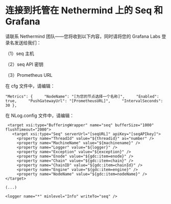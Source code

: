 # 连接到托管在 Nethermind 上的 Seq 和 Grafana

请联系 Nethermind 团队——您将收到以下内容，同时请将您的 Grafana Labs 登录名发送给我们：

（1）seq 主机

（2）seq API 密钥

（3）Prometheus URL

在 cfg 文件中，请编辑：

`"Metrics": {    
"NodeName": "[为您的节点选择一个名称]",    
"Enabled": true,    
"PushGatewayUrl": "[PrometheusURL]",    
"IntervalSeconds": 30 },`

在 NLog.config 文件中，请编辑：

```text
 <target xsi:type="BufferingWrapper" name="seq" bufferSize="1000" flushTimeout="2000">
   <target xsi:type="Seq" serverUrl="[seqURL]" apiKey="[seqAPIkey]">
     <property name="ThreadId" value="${threadid}" as="number" />
     <property name="MachineName" value="${machinename}" />
     <property name="Logger" value="${logger}" />
     <property name="Exception" value="${exception}" />
     <property name="Enode" value="${gdc:item=enode}" />
     <property name="Chain" value="${gdc:item=chain}" />
     <property name="ChainID" value="${gdc:item=chainId}" />
     <property name="Engine" value="${gdc:item=engine}" />
     <property name="NodeName" value="${gdc:item=nodeName}" />
</target>

(...)

<logger name="*" minlevel="Info" writeTo="seq" />
```

